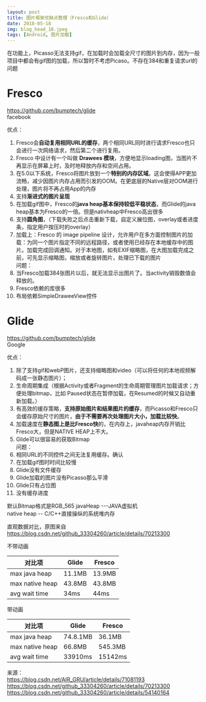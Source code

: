 ```yaml
---
layout: post
title: 图片框架优缺点整理（Fresco和Glide）
date: 2018-05-18
img: blog_head_10.jpeg 
tags: [Android, 图片加载]
---
```



在功能上，Picasso无法支持gif，在加载时会加载全尺寸的图片到内存，因为一般项目中都会有gif图的加载，所以暂时不考虑Picaso。不存在384和重复请求url的问题

# Fresco
https://github.com/bumptech/glide  
facebook  

优点：  
1. Fresco会**自动复用相同URL的缓存**，两个相同URL同时进行请求Fresco也只会进行一次网络请求，然后第二个进行复用。  
2. Fresco 中设计有一个叫做 **Drawees 模块**，方便地显示loading图，当图片不再显示在屏幕上时，及时地释放内存和空间占用。  
3. 在5.0以下系统，Fresco将图片放到一个**特别的内存区域**。这会使得APP更加流畅，减少因图片内存占用而引发的OOM。在更底层的Native层对OOM进行处理，图片将不再占用App的内存  
4. 支持**渐进式的图片呈现**    
5. 在加载gif图中，Fresco的**java heap基本保持较低平稳状态**，而Glide的java heap基本为Fresco的一倍。但是nativheap中Fresco高出很多
6. 支持**圆角图**，（下载失败之后点击重新下载，自定义展位图，overlay或者进度条，指定用户按压时的overlay）
7. 加载上：Fresco 的 image pipeline 设计，允许用户在多方面控制图片的加载：为同一个图片指定不同的远程路径，或者使用已经存在本地缓存中的图片。加载完成回调通知。对于本地图，如有EXIF缩略图，在大图加载完成之前，可先显示缩略图，缩放或者旋转图片，处理已下载的图片  
问题：  
1. 当Fresco加载384张图片以后，就无法显示出图片了。当activity销毁数值会释放的。  
2. Fresco依赖的库很多  
3. 布局依赖SimpleDraweeView控件

# Glide 

https://github.com/bumptech/glide  
Google
   
优点：  
1. 除了支持gif和webP图片，还支持缩略图和video（可以将任何的本地视频解码成一张静态图片）；  
2. 生命周期集成（根据Activity或者Fragment的生命周期管理图片加载请求；方便处理bitmap，比如 Paused状态在暂停加载，在Resumed的时候又自动重新加载。）    
3. 有高效的缓存策略，**支持原始图片和结果图片的缓存**，而Picasso和Fresco只会缓存原始尺寸的图片，**由于不需要再次处理图片大小，加载比较快**。  
4. 加载速度在**静态图上是比Fresco快**的，在内存上，javaheap内存开销比Fresco大，但是NATIVE HEAP上不大。  
5. Glide可以很容易的获取Bitmap  
问题：  
1. 相同URL的不同控件之间无法复用缓存。确认  
2. 在加载gif图时时间比较慢  
3. Glide没有文件缓存  
4. Glide加载的图片没有Picasso那么平滑  
5. Glide只有占位图  
6. 没有缓存进度  
  
默认Bitmap格式是RGB_565 
javaHeap ---JAVA虚拟机  
native heap --  C/C++直接操纵的系统堆内存

直观数据对比，原图来自 https://blog.csdn.net/github_33304260/article/details/70213300

不带动画  

|对比项 | Glide  | Fresco|  
|------|---------|------|  
|max java heap|	11.1MB |	13.9MB|  
|max native heap	|43.8MB|	43.8MB|  
|avg wait time	|34ms|	44ms|  

带动画  

|对比项 | Glide  | Fresco|
|------|---------|------|
|max java heap|	74.8.1MB|	36.1MB|
|max native heap	|66.8MB|	545.3MB|
|avg wait time	|33910ms|	15142ms|



来源：  
https://blog.csdn.net/AIR_GRU/article/details/71081193
https://blog.csdn.net/github_33304260/article/details/70213300
https://blog.csdn.net/github_33304260/article/details/54140164

